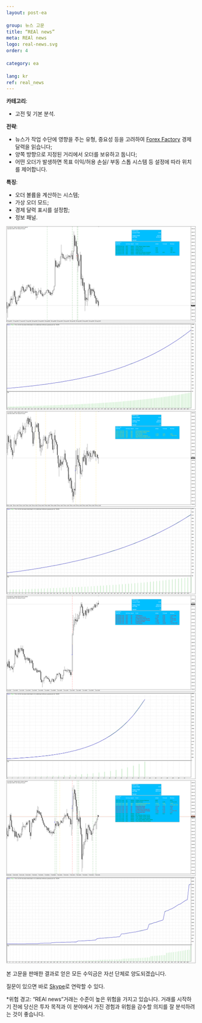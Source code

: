 ```yaml
---
layout: post-ea

group: 뉴스 고문
title: “REAl news”
meta: REAl news
logo: real-news.svg
order: 4

category: ea

lang: kr
ref: real_news
---
```


**카테고리**:
  - 고전 및 기본 분석.

**전략**:
  - 뉴스가 작업 수단에 영향을 주는 유형, 중요성 등을 고려하여 <a href="https://www.forexfactory.com" target="_blank">Forex Factory</a> 경제 달력을 읽습니다;
  - 양쪽 방향으로 지정된 거리에서 오더를 보유하고 둡니다;
  - 어떤 오더가 발생하면 목표 이익/허용 손실/ 부동 스톱 시스템 등 설정에 따라 위치를 제어합니다.

**특징**:
  - 오더 볼륨을 계산하는 시스템;
  - 가상 오더 모드;
  - 경제 달력 표시를 설정함;
  - 정보 패널.

<a data-fancybox="gallery" href="/img/ea/en/1. ENG - XAUUSD (Medium news).png"><img src="/img/ea/en/1. ENG - XAUUSD (Medium news).png" alt=""></a>
<a data-fancybox="gallery" href="/img/ea/en/1. ENG - XAUUSD (Medium chart).png"><img src="/img/ea/en/1. ENG - XAUUSD (Medium chart).png" alt=""></a>
<a data-fancybox="gallery" href="/img/ea/en/2. ENG - XAUUSD (High news).png"><img src="/img/ea/en/2. ENG - XAUUSD (High news).png" alt=""></a>
<a data-fancybox="gallery" href="/img/ea/en/2. ENG - XAUUSD (High chart).png"><img src="/img/ea/en/2. ENG - XAUUSD (High chart).png" alt=""></a>
<a data-fancybox="gallery" href="/img/ea/en/3. ENG - XAUUSD (NFP news).png"><img src="/img/ea/en/3. ENG - XAUUSD (NFP news).png" alt=""></a>
<a data-fancybox="gallery" href="/img/ea/en/3. ENG - XAUUSD (NFP chart).png"><img src="/img/ea/en/3. ENG - XAUUSD (NFP chart).png" alt=""></a>
<a data-fancybox="gallery" href="/img/ea/en/4. ENG - XAUUSD (All news).png"><img src="/img/ea/en/4. ENG - XAUUSD (All news).png" alt=""></a>
<a data-fancybox="gallery" href="/img/ea/en/4. ENG - XAUUSD (All chart).png"><img src="/img/ea/en/4. ENG - XAUUSD (All chart).png" alt=""></a>

본 고문을 판매한 결과로 얻은 모든 수익금은 자선 단체로 양도되겠습니다.

질문이 있으면 바로 <a href="skype:chutkoy89?chat" target="_blank">Skype</a>로 연락할 수 있다.

*위험 경고: “REAl news”거래는 수준이 높은 위험을 가지고 있습니다. 거래를 시작하기 전에 당신은 투자 목적과 이 분야에서 가진 경험과 위험을 감수할 의지를 잘 분석하려는 것이 좋습니다.

